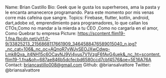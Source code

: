 Name: Brian Castillo
Bio: Geek que le gusta los superheroes, ama la pasta y le encanta amanecerce programando.
Para este momento por mis venas corre más cafeína que sangre.
Topics: Firebase, flutter, kotlin, android, dart,adobe xd, emprendimiento para programadores, lo que callan los CTOs,Como no mandar a la mierda a tu CEO ,Como no cargarla en el amor, Como Quebrar tu empresa
Picture: https://scontent.flim19-1.fna.fbcdn.net/v/t1.0-9/33825213_2156868117661909_3464588476589015040_n.jpg?_nc_cat=106&_nc_oc=AQnoR7vWJySEOJXwCdwp-Lmk8Qva_jt4NH15c6OCavNJ9Vi4yus7V1VzgF6fAvG4uek&_nc_ht=scontent.flim19-1.fna&oh=687ae846b5dcfecbd6580ccd7cbf4576&oe=5E16A76A
Contact: briancastillo008@gmail.com
Github: @briansalvattore
Twitter: @briansalvattore
